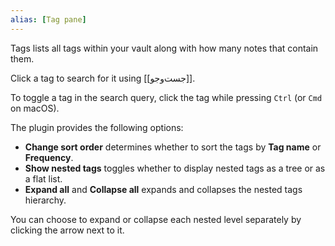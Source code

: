```yaml
---
alias: [Tag pane]
---
```


Tags lists all tags within your vault along with how many notes that contain them.

Click a tag to search for it using [[جست‌وجو]].

To toggle a tag in the search query, click the tag while pressing `Ctrl` (or `Cmd` on macOS).

The plugin provides the following options:

- **Change sort order** determines whether to sort the tags by **Tag name** or **Frequency**.
- **Show nested tags** toggles whether to display nested tags as a tree or as a flat list.
- **Expand all** and **Collapse all** expands and collapses the nested tags hierarchy.

You can choose to expand or collapse each nested level separately by clicking the arrow next to it.
